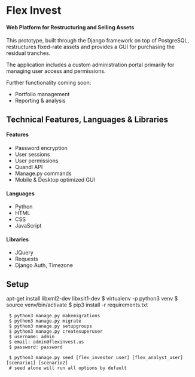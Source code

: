 # Flex Invest
#### Web Platform for Restructuring and Selling Assets

This prototype, built through the Django framework on top of PostgreSQL,
restructures fixed-rate assets and provides a GUI for purchasing the
residual tranches.

The application includes a custom administration portal primarily for
managing user access and permissions.

Further functionality coming soon:
- Portfolio management
- Reporting & analysis

## Technical Features, Languages & Libraries

#### Features
- Password encryption
- User sessions 
- User permissions
- Quandl API
- Manage.py commands
- Mobile & Desktop optimized GUI

#### Languages
- Python
- HTML
- CSS
- JavaScript

#### Libraries
- JQuery
- Requests
- Django Auth, Timezone

## Setup
apt-get install libxml2-dev libxslt1-dev
     $ virtualenv -p python3 venv
     $ source venv/bin/activate
     $ pip3 install -r requirements.txt
     
     $ python3 manage.py makemigrations
     $ python3 manage.py migrate
     $ python3 manage.py setupgroups
     $ python3 manage.py createsuperuser
     $ username: admin
     $ email: admin@flexinvest.us
     $ password: password
     
     $ python3 manage.py seed [flex_investor_user] [flex_analyst_user] [scenario1] [scenario2]
     # seed alone will run all options by default


     
     
